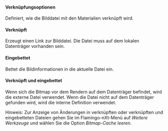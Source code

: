 
#### Verknüpfungsoptionen
Definiert, wie die Bilddatei mit den Materialien verknüpft wird.

#### Verknüpft
Erzeugt einen Link zur Bilddatei. Die Datei muss auf dem lokalen Datenträger vorhanden sein.

#### Eingebettet
Bettet die Bildinformationen in die aktuelle Datei ein.

#### Verknüpft und eingebettet
Wenn sich die Bitmap vor dem Rendern auf dem Datenträger befindet, wird die externe Datei verwendet. Wenn die Datei nicht auf dem Datenträger gefunden wird, wird die interne Definition verwendet.

Hinweis: Zur Anzeige von Änderungen in verknüpften oder verknüpften und eingebetteten Dateien gehen Sie im Flamingo-nXt-Menü auf *Weitere Werkzeuge* und wählen Sie die Option *Bitmap-Cache leeren*.